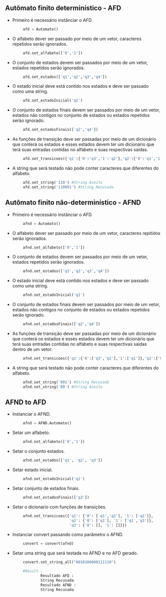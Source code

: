 ## Autômato finito determinístico - AFD

- Primeiro é necessário instânciar o AFD.

```py
        afd = Automato()
```
- O alfabeto dever ser passado por meio de um vetor, caracteres repetidos serão ignorados.

```py
        afd.set_alfabeto(['0','1']) 
```
- O conjunto de estados devem ser passados por meio de um vetor, estados repetidos serão ignorados.

```py   
        afd.set_estados(['q1','q2','q3','q4'])
```
- O estado inicial deve está contido nos estados e deve ser passado como uma string.

```py
        afd.set_estadoInicial('q1')
```
- O conjunto de estados finais devem ser passados por meio de um vetor, estados não contigos no conjunto de estados ou estados repetidos serão ignorado.

```py   
        afd.set_estadosFinais(['q2','q4'])
```
- As funções de transição deve ser passadas por meio de um dicionário que conterá os estados e esses estados devem ter um dicionário que terá suas entradas contidas no alfabeto e suas respectivas saidas.

```py    
        afd.set_transicoes({'q1':{'0':'q3','1':'q2'},'q2':{'0':'q1','1':'q4'},'q3':{'0':'q2','1':'q4'},'q4':{'0':'q4','1':'q1'}}) 
```
- A string que será testado não pode conter caracteres que diferentes do alfabeto.

```py
        afd.set_string('110') #String Aceita
        afd.set_string('110001') #String Recusada
```

## Autômato finito não-determinístico - AFND

- Primeiro é necessário instânciar o AFD.

```py
        afnd = Automato()
```
- O alfabeto dever ser passado por meio de um vetor, caracteres repitidos serão ignorados.

```py
        afnd.set_alfabeto(['0','1']) 
```
- O conjunto de estados devem ser passados por meio de um vetor, estados repetidos serão ignorados.

```py   
        afnd.set_estados(['q1','q2','q3','q4'])
```
- O estado inicial deve está contido nos estados e deve ser passado como uma string.

```py
        afnd.set_estadoInicial('q1')
```
- O conjunto de estados finais devem ser passados por meio de um vetor, estados não contigos no conjunto de estados ou estados repetidos serão ignorado.

```py   
        afnd.set_estadosFinais(['q2','q4'])
```
- As funções de transição deve ser passadas por meio de um dicionário que conterá os estados e esses estados devem ter um dicionário que terá suas entradas contidas no alfabeto e suas respectivas saidas dentro de um vetor.

```py    
        afnd.set_transicoes({'q1':{'0':['q3','q2'],'1':['q1']},'q2':{'0':['q3','q2'],'1':['q1']},'q3':{'0':['q2','q3'],'1':['q1']}})  
```
- A string que será testado não pode conter caracteres que diferentes do alfabeto.

```py
        afnd.set_string('001') #String Recusada
        afnd.set_string('00') #String Aceita
```

## AFND to AFD

- Instanciar o AFND.

```py
        afnd = AFND.Automato()
```

- Setar um alfabeto.

```py
        afnd.set_alfabeto(['0','1'])
```

- Setar o conjunto estados.

```py
        afnd.set_estados(['q1', 'q2', 'q3'])
```

- Setar estado inicial.

```py
        afnd.set_estadoInicial('q1')
```

- Setar conjunto de estados finais.

```py  
        afnd.set_estadosFinais(['q3'])
```

- Setar o dicionario com funções de transições.

```py
        afnd.set_transicoes({'q1': {'0': ['q1','q2'], '1': ['q2']},
                             'q2': {'0': ['q1'], '1': ['q1','q3']},
                             'q3': {'0': [], '1': []}})
```
- Instanciar convert passando como parâmetro o AFND.

```py
        convert = convert(afnd)
```

- Setar uma string que será testada no AFND e no AFD gerado.

```py
        convert.set_string_all("0010100000111110")

        #Result :
                Resultado AFD : 
                String Recusada
                Resultado AFND : 
                String Recusada
```